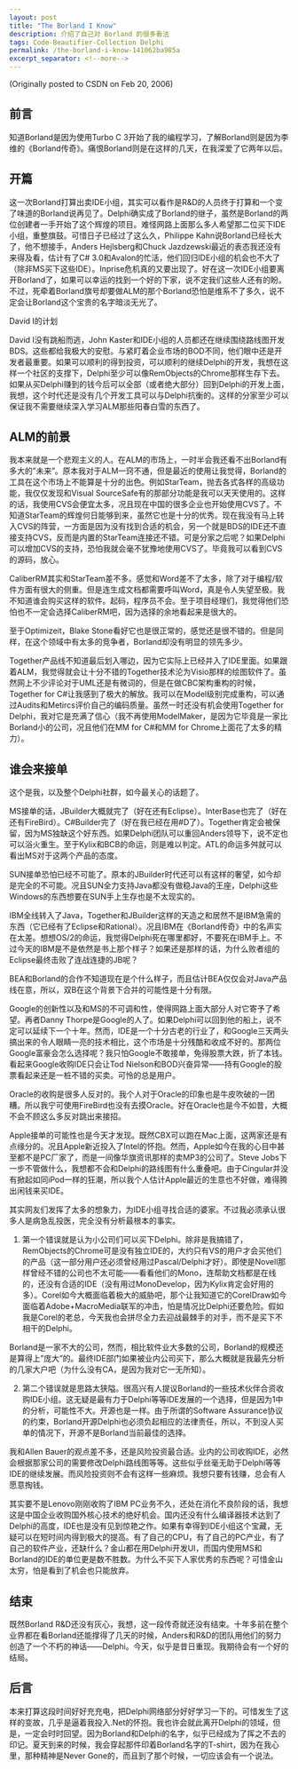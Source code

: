 ```yaml
---
layout: post
title: "The Borland I Know"
description: 介绍了自己对 Borland 的很多看法
tags: Code-Beautifier-Collection Delphi
permalink: /the-borland-i-know-141062ba985a
excerpt_separator: <!--more-->
---
```

(Originally posted to CSDN on Feb 20, 2006)

## 前言

知道Borland是因为使用Turbo C 3开始了我的编程学习，了解Borland则是因为李维的《Borland传奇》。痛恨Borland则是在这样的几天，在我深爱了它两年以后。
<!--more-->

## 开篇

这一次Borland打算出卖IDE小组，其实可以看作是R&D的人员终于打算和一个变了味道的Borland说再见了。Delphi确实成了Borland的继子，虽然是Borland的两位创建者一手开始了这个辉煌的项目。难怪网路上面那么多人希望那二位买下IDE小组，重整旗鼓。可惜日子已经过了这么久，Philippe Kahn说Borland已经长大了，他不想接手，Anders Hejlsberg和Chuck Jazdzewski最近的表态我还没有来得及看，估计有了C# 3.0和Avalon的忙活，他们回归IDE小组的机会也不大了（除非MS买下这些IDE）。Inprise危机真的又要出现了。好在这一次IDE小组要离开Borland了，如果可以幸运的找到一个好的下家，说不定我们这些人还有的盼。不过，死牵着Borland旗号却要做ALM的那个Borland恐怕是维系不了多久，说不定会让Borland这个宝贵的名字暗淡无光了。

David I的计划

David I没有跳船而逃，John Kaster和IDE小组的人员都还在继续围绕路线图开发BDS。这些都给我极大的安慰。与紧盯着企业市场的BOD不同，他们眼中还是开发者最重要。如果可以顺利的得到投资，可以顺利的继续Delphi的开发，我想在这样一个社区的支撑下，Delphi至少可以像RemObjects的Chrome那样生存下去。如果从买Delphi赚到的钱今后可以全部（或者绝大部分）回到Delphi的开发上面，我想，这个时代还是没有几个开发工具可以与Delphi抗衡的。这样的分家至少可以保证我不需要继续深入学习ALM那些阳春白雪的东西了。

## ALM的前景

我本来就是一个悲观主义的人。在ALM的市场上，一时半会我还看不出Borland有多大的”未来”。原本我对于ALM一窍不通，但是最近的使用让我觉得，Borland的工具在这个市场上不能算是十分的出色。例如StarTeam，抛去各式各样的高级功能，我仅仅发现和Visual SourceSafe有的那部分功能是我可以天天使用的。这样的话，我使用CVS会便宜太多，况且现在中国的很多企业也开始使用CVS了。不知道StarTeam的辉煌何日能够到来，虽然它也是十分的优秀。现在我没有马上转入CVS的阵营，一方面是因为没有找到合适的机会，另一个就是BDS的IDE还不直接支持CVS，反而是内置的StarTeam连接还不错。可是分家之后呢？如果Delphi可以增加CVS的支持，恐怕我就会毫不犹豫地使用CVS了。毕竟我可以看到CVS的源码，放心。

CaliberRM其实和StarTeam差不多。感觉和Word差不了太多，除了对于编程/软件方面有很大的侧重。但是连生成文档都需要呼叫Word，真是令人失望至极。我不知道谁会购买这样的软件。起码，程序员不会。至于项目经理们，我觉得他们恐怕也不一定会选择CaliberRM吧，因为选择的余地看起来是很大的。

至于Optimizeit，Blake Stone看好它也是很正常的，感觉还是很不错的。但是同样，在这个领域中有太多的竞争者，Borland却没有明显的领先多少。

Together产品线不知道最后划入哪边，因为它实际上已经并入了IDE里面。如果跟着ALM，我觉得就会让十分不错的Together技术沦为Visio那样的绘图软件了。虽然网上不少评论对于UML还是有微词的，但是在做CBC架构重构的时候，Together for C#让我感到了极大的解放。我可以在Model级别完成重构，可以通过Audits和Metircs评价自己的编码质量。虽然一时还没有机会使用Together for Delphi，我对它是充满了信心（我不再使用ModelMaker，是因为它毕竟是一家比Borland小的公司，况且他们在MM for C#和MM for Chrome上面花了太多的精力）。

## 谁会来接单

这个是我，以及整个Delphi社群，如今最关心的话题了。

MS接单的话，JBuilder大概就完了（好在还有Eclipse）。InterBase也完了（好在还有FireBird）。C#Builder完了（好在我已经在用#D了）。Together肯定会被保留，因为MS独缺这个好东西。如果Delphi团队可以重回Anders领导下，说不定也可以浴火重生。至于Kylix和BCB的命运，则是难以判定。ATL的命运多舛就可以看出MS对于这两个产品的态度。

SUN接单恐怕已经不可能了。原本的JBuilder时代还可以有这样的奢望，如今却是完全的不可能。况且SUN全力支持Java都没有做稳Java的王座，Delphi这些Windows的东西想要在SUN手上生存也是不太现实的。

IBM全线转入了Java，Together和JBuilder这样的天造之和居然不是IBM急需的东西（它已经有了Eclipse和Rational）。况且IBM在《Borland传奇》中的名声实在太差。想想OS/2的命运，我觉得Delphi死在哪里都好，不要死在IBM手上。不过今天的IBM是不是依然是书上那个样子？如果还是那样的话，为什么败者组的Eclipse最终击败了连战连捷的JB呢？

BEA和Borland的合作不知道现在是个什么样子，而且估计BEA仅仅会对Java产品线在意，所以，双B在这个背景下合并的可能性是十分有限。

Google的创新性以及和MS的不可调和性，使得网路上面大部分人对它寄予了希望。再者Danny Thorpe是Google的人了。如果Delphi可以回到他的船上，说不定可以延续下一个十年。然而，IDE是一个十分古老的行业了，和Google三天两头搞出来的令人眼睛一亮的技术相比，这个市场是十分残酷和收成不好的。那两位Google富豪会怎么选择呢？我只怕Google不敢接单，免得股票大跌，折了本钱。看起来Google收购IDE只会让Tod Nielson和BOD兴奋异常――持有Google的股票看起来还是一桩不错的买卖。可怜的总是用户。

Oracle的收购是很多人反对的。我个人对于Oracle的印象也是牛皮吹破的一团糟。所以我宁可使用FireBird也没有去摸Oracle。好在Oracle也是今不如昔，大概不会不顾这么多反对跳出来接招。

Apple接单的可能性也是今天才发现。既然CBX可以跑在Mac上面，这两家还是有点缘分的。况且Apple新近投入了Intel的怀抱。然而，Apple如今在我的心目中甚至都不是PC厂家了，而是一间像华旗资讯那样的卖MP3的公司了。Steve Jobs下一步不管做什么，我想都不会和Delphi的路线图有什么重叠吧。由于Cingular并没有掀起如同iPod一样的狂潮，所以我个人估计Apple最近的生意也不好做，难得腾出闲钱来买IDE。

其实网友们发挥了太多的想象力，为IDE小组寻找合适的婆家。不过我必须承认很多人是病急乱投医，完全没有分析最根本的事实。

1. 第一个错误就是认为小公司们可以买下Delphi。除非是我搞错了，RemObjects的Chrome可是没有独立IDE的，大约只有VS的用户才会买他们的产品（这一部分用户还必须曾经用过Pascal/Delphi才好）。即使是Novell那样曾经不错的公司也不太可能――看看他们的Mono，连帮助文档都是在线的，还没有合适的IDE（没有用过MonoDevelop，因为Kylix肯定会好用的多）。Corel如今大概面临着极大的威胁吧，那个让我知道它的CorelDraw如今面临着Adobe+MacroMedia联军的冲击，怕是情况比Delphi还要危险。假如我是Corel的老总，今天我也会拼尽全力去迎战最棘手的对手，而不是买下不相干的Delphi。

Borland是一家不大的公司，然而，相比软件业大多数的公司，Borland的规模还是算得上”庞大”的。最终IDE部门如果被业内公司买下，那么大概就是我最先分析的几家大户吧（为什么没有CA，是因为我对它一无所知）。

2. 第二个错误就是思路太狭隘。很高兴有人提议Borland的一些技术伙伴合资收购IDE小组。这无疑是最有力于Delphi等等IDE发展的一个选择，但是因为1中的分析，可能性不大。开源也是一样。由于所谓的Software Assurance协议的约束，Borland开源Delphi也必须负起相应的法律责任，所以，不到没人买单的情况下，开源不是Borland当前最佳的选择。

我和Allen Bauer的观点差不多，还是风险投资最合适。业内的公司收购IDE，必然会根据那家公司的需要修改Delphi路线图等等。这些似乎丝毫无助于Delphi等等IDE的继续发展。而风险投资则不会有这样一些麻烦。我想只要有钱赚，总会有人愿意掏钱。

其实要不是Lenovo刚刚收购了IBM PC业务不久，还处在消化不良阶段的话，我想这是中国企业收购国外核心技术的绝好机会。国内还没有什么编译器技术达到了Delphi的高度，IDE也是没有见到惊艳之作。如果有幸得到IDE小组这个宝藏，无疑可以在短时间内得到极大的提高。有了自己的CPU，有了自己的PC产业，有了自己的软件产业，还缺什么？金山都在用Delphi开发UI，而国内使用MS和Borland的IDE的单位更是数不胜数。为什么不买下人家优秀的东西呢？可惜金山太穷，怕是看到了机会也只能放弃。

## 结束

既然Borland R&D还没有灰心，我想，这一段传奇就还没有结束。十年多前在整个业界都在看Borland还能撑得了几天的时候，Anders和R&D的团队用他们的努力创造了一个不朽的神话――Delphi。今天，似乎是昔日重现。我期待会有一个好的结局。

## 后言

本来打算这段时间好好充充电，把Delphi网络部分好好学习一下的。可惜发生了这样的变故，几乎是逼着我投入.Net的怀抱。我也许会就此离开Delphi的领域，但是，一定会时时回望。因为Borland和Delphi的名字，似乎已经成为了挥之不去的印记。夏天到来的时候，我会穿起那件印着Borland名字的T-shirt，因为在我心里，那种精神是Never Gone的，而且到了那个时候，一切应该会有一个说法。
